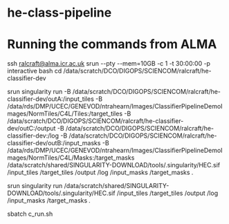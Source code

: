 # he-class-pipeline

# Running the commands from ALMA
ssh ralcraft@alma.icr.ac.uk
srun --pty --mem=10GB -c 1 -t 30:00:00 -p interactive bash
cd /data/scratch/DCO/DIGOPS/SCIENCOM/ralcraft/he-classifier-dev

srun singularity run -B /data/scratch/DCO/DIGOPS/SCIENCOM/ralcraft/he-classifier-dev/outA:/input_tiles -B /data/rds/DMP/UCEC/GENEVOD/ntrahearn/Images/ClassifierPipelineDemoImages/NormTiles/C4L/Tiles:/target_tiles -B /data/scratch/DCO/DIGOPS/SCIENCOM/ralcraft/he-classifier-dev/outC:/output -B /data/scratch/DCO/DIGOPS/SCIENCOM/ralcraft/he-classifier-dev:/log -B /data/scratch/DCO/DIGOPS/SCIENCOM/ralcraft/he-classifier-dev/outB:/input_masks -B /data/rds/DMP/UCEC/GENEVOD/ntrahearn/Images/ClassifierPipelineDemoImages/NormTiles/C4L/Masks:/target_masks /data/scratch/shared/SINGULARITY-DOWNLOAD/tools/.singularity/HEC.sif /input_tiles /target_tiles /output /log /input_masks /target_masks *.*

srun singularity run /data/scratch/shared/SINGULARITY-DOWNLOAD/tools/.singularity/HEC.sif /input_tiles /target_tiles /output /log /input_masks /target_masks *.*

sbatch c_run.sh